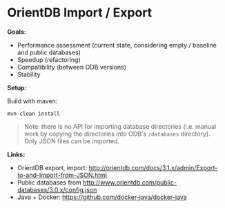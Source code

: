 # OrientDB Import / Export

**Goals:**

- Performance assessment (current state, considering empty / baseline and public databases)
- Speedup (refactoring)
- Compatibility (between ODB versions)
- Stability

**Setup:**

Build with maven:
```
mvn clean install
```

> Note: there is no API for importing database directories (i.e. manual work by copying the directories into ODB's `/databases` directory). Only JSON files can be imported.

**Links:**

- OrientDB export, import: http://orientdb.com/docs/3.1.x/admin/Export-to-and-Import-from-JSON.html
- Public databases from http://www.orientdb.com/public-databases/3.0.x/config.json
- Java + Docker: https://github.com/docker-java/docker-java
